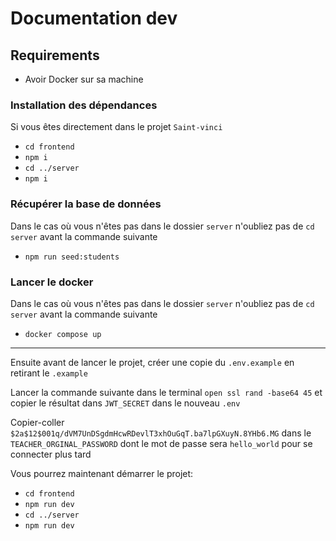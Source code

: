 # Documentation dev

## Requirements

- Avoir Docker sur sa machine

### Installation des dépendances
Si vous êtes directement dans le projet `Saint-vinci`
- `cd frontend`
- `npm i`
- `cd ../server`
-  `npm i`

### Récupérer la base de données
Dans le cas où vous n'êtes pas dans le dossier `server` n'oubliez pas de `cd server` avant la commande suivante
- `npm run seed:students`

### Lancer le docker
Dans le cas où vous n'êtes pas dans le dossier `server` n'oubliez pas de `cd server` avant la commande suivante
- `docker compose up`

---

Ensuite avant de lancer le projet, créer une copie du `.env.example` en retirant le `.example`

Lancer la commande suivante dans le terminal `open ssl rand -base64 45` et copier le résultat dans `JWT_SECRET` dans le nouveau `.env`

Copier-coller `$2a$12$001q/dVM7UnDSgdmHcwRDevlT3xhOuGqT.ba7lpGXuyN.8YHb6.MG` dans le `TEACHER_ORGINAL_PASSWORD` dont le mot de passe sera `hello_world` pour se connecter plus tard


Vous pourrez maintenant démarrer le projet: 
- `cd frontend`
- `npm run dev`
- `cd ../server`
- `npm run dev`


